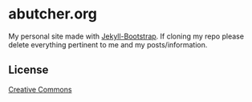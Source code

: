 # abutcher.org

My personal site made with [Jekyll-Bootstrap](http://jekyllbootstrap.com). If cloning my repo please delete everything pertinent to me and my posts/information.


## License

[Creative Commons](http://creativecommons.org/licenses/by-nc-sa/3.0/)
